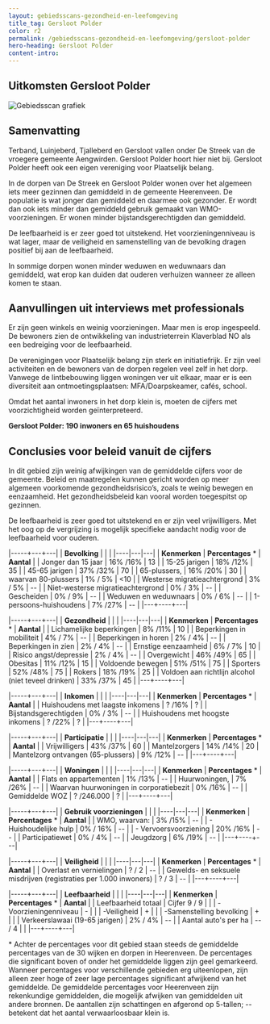 ```yaml
---
layout: gebiedsscans-gezondheid-en-leefomgeving
title_tag: Gersloot Polder
color: r2
permalink: /gebiedsscans-gezondheid-en-leefomgeving/gersloot-polder
hero-heading: Gersloot Polder
content-intro:
---
```

## Uitkomsten Gersloot Polder

![Gebiedsscan grafiek](/uploads/Grafieken_Gebiedsscans_Dorpen-06.png)

## Samenvatting
Terband, Luinjeberd, Tjalleberd en Gersloot vallen onder De Streek van de vroegere gemeente Aengwirden. Gersloot Polder hoort hier niet bij. Gersloot Polder heeft ook een eigen vereniging voor Plaatselijk belang.

In de dorpen van De Streek en Gersloot Polder wonen over het algemeen iets meer gezinnen dan gemiddeld in de gemeente Heerenveen. De populatie  is wat jonger dan gemiddeld en daarmee ook gezonder. Er wordt dan ook iets minder dan gemiddeld gebruik gemaakt van WMO-voorzieningen. Er wonen minder bijstandsgerechtigden dan gemiddeld.

De leefbaarheid is er zeer goed tot uitstekend. Het voorzieningenniveau is wat lager, maar de veiligheid en samenstelling van de bevolking dragen positief bij aan de leefbaarheid.

In sommige dorpen wonen minder weduwen en weduwnaars dan gemiddeld, wat erop kan duiden dat ouderen verhuizen wanneer ze alleen komen te staan.

## Aanvullingen uit interviews met professionals
Er zijn geen winkels en weinig voorzieningen. Maar men is erop ingespeeld. De bewoners zien de ontwikkeling van industrieterrein Klaverblad NO als een bedreiging voor de leefbaarheid.

De verenigingen voor Plaatselijk belang zijn sterk en initiatiefrijk. Er zijn veel activiteiten en de bewoners van de dorpen regelen veel zelf in het dorp. Vanwege de lintbebouwing liggen woningen ver uit elkaar, maar er is een diversiteit aan ontmoetingsplaatsen: MFA/Doarpskeamer, cafés, school.

Omdat het aantal inwoners in het dorp klein is, moeten de cijfers met voorzichtigheid worden geïnterpreteerd.

**Gersloot Polder: 190 inwoners en 65 huishoudens**

## Conclusies voor beleid vanuit de cijfers
In dit gebied zijn weinig afwijkingen van de gemiddelde cijfers voor de gemeente. Beleid en maatregelen kunnen gericht worden op meer algemeen voorkomende gezondheidsrisico’s, zoals te weinig bewegen en eenzaamheid. Het gezondheidsbeleid kan vooral worden toegespitst  op gezinnen.

De leefbaarheid is zeer goed tot uitstekend en er zijn veel vrijwilligers. Met het oog op de vergrijzing is mogelijk specifieke aandacht nodig voor de leefbaarheid voor ouderen.

|-----+---+---|
|  **Bevolking**  |  |    |
|----|---|---|
| **Kenmerken**  | **Percentages** * | **Aantal** |
| Jonger dan 15 jaar                                  | 16% /16% | 13 |
| 15-25 jarigen                                       | 18% /12% | 35 |
| 45-65 jarigen                                       | 37% /32% | 70 |
| 65-plussers,                                        | 16% /20% | 30 |
| waarvan 80-plussers                                 | 1% / 5% | <10 |
| Westerse migratieachtergrond                        | 3% / 5% | -- |
| Niet-westerse migratieachtergrond                   | 0% / 3% | -- |
| Gescheiden                                          | 0% / 9% | -- |
| Weduwen en weduwnaars                               | 0% / 6% | -- |
| 1-persoons-huishoudens                              | 7% /27% | -- |
|---+----+---|

|-----+---+---|
| **Gezondheid** |     |     |
|----|---|---|
| **Kenmerken** | **Percentages** * | **Aantal** |
| Lichamelijke beperkingen                            |  8% /11%    |  10   |
| Beperkingen in mobiliteit                           |  4% / 7%   |  --   |
| Beperkingen in horen                                |  2% / 4%   |  --   |
| Beperkingen in zien                                 |  2% / 4%   |  --   |
| Ernstige eenzaamheid                                |  6% / 7%   |  10   |
| Risico angst/depressie                              |  2% / 4%   |  --   |
| Overgewicht                                         |  46% /49%   |  65   |
| Obesitas                                            |  11% /12%   |  15   |
| Voldoende bewegen                                   |  51% /51%   |  75   |
| Sporters                                            |  52% /48%   |  75   |
| Rokers                                              |  18% /19%   |  25   |
| Voldoen aan richtlijn alcohol (niet teveel drinken) |  33% /37%   |  45   |
|---+----+---|

|-----+---+---|
| **Inkomen** |     |     |
|----|---|---|
| **Kenmerken**    | **Percentages** * | **Aantal** |
| Huishoudens met laagste inkomens                    |  ? /16%      |   ?      |
| Bijstandsgerechtigden                               |  0% / 3%      |   --      |
| Huishoudens met hoogste inkomens                    |  ? /22%      |   ?      |
|---+----+---|

|-----+---+---|
| **Participatie** |     |     |
|----|---|---|
| **Kenmerken**  | **Percentages** * | **Aantal** |
| Vrijwilligers                                       |  43% /37%     |   60      |
| Mantelzorgers                                       |  14% /14%     |   20      |
| Mantelzorg ontvangen (65-plussers)                  |  9% /12%     |   --      |
|---+----+---|

|-----+---+---|
| **Woningen** |     |     |
|----|---|---|
| **Kenmerken** | **Percentages** * | **Aantal** |
| Flats en appartementen                              | 1% /13% |  -- |
| Huurwoningen,                                       | 7% /26% |  -- |
| Waarvan huurwoningen in corporatiebezit             | 0% /16% |  -- |
| Gemiddelde WOZ                                      | ? /246.000 |  ?     |
|---+----+---|

|-----+---+---|
| **Gebruik voorzieningen** |     |     |
|----|---|---|
| **Kenmerken** | **Percentages** * | **Aantal** |
| WMO, waarvan:                                       | 3% /15% | -- |
| - Huishoudelijke hulp                               | 0% / 16% | -- |
| - Vervoersvoorziening                               | 20% /16% | -- |
| Participatiewet                                     | 0% / 4% | -- |
| Jeugdzorg                                           | 6% /19% | -- |
|---+----+---|

|-----+---+---|
| **Veiligheid** |     |     |
|----|---|---|
| **Kenmerken** | **Percentages** * | **Aantal** |
| Overlast en vernielingen                                           | ? / 2 | -- |
| Gewelds- en seksuele misdrijven (registraties per 1.000 inwoners)  | ? / 3 | -- |
|---+----+---|

|-----+---+---|
| **Leefbaarheid** |     |     |
|----|---|---|
| **Kenmerken** | **Percentages** * | **Aantal** |
| Leefbaarheid totaal                                | Cijfer 9 / 9 |                     |
| -Voorzieningenniveau                               | - |                     |
| -Veiligheid                                        | + |                     |
| -Samenstelling bevolking                           | + |                     |
| Verkeerslawaai (19-65 jarigen)                     | 2% / 4% |       --              |
| Aantal auto's per ha                               | -- / 4 |                     |
|---+----+---|

\* Achter de percentages voor dit gebied staan steeds de gemiddelde percentages van de 30 wijken en dorpen in Heerenveen. De percentages die significant boven of onder het gemiddelde liggen zijn geel gemarkeerd. Wanneer percentages voor verschillende gebieden erg uiteenlopen, zijn alleen zeer hoge of zeer lage percentages significant afwijkend van het gemiddelde. De gemiddelde percentages voor Heerenveen zijn rekenkundige gemiddelden, die mogelijk afwijken van gemiddelden uit andere bronnen. De aantallen zijn schattingen en afgerond op 5-tallen; -- betekent dat het aantal verwaarloosbaar klein is.
